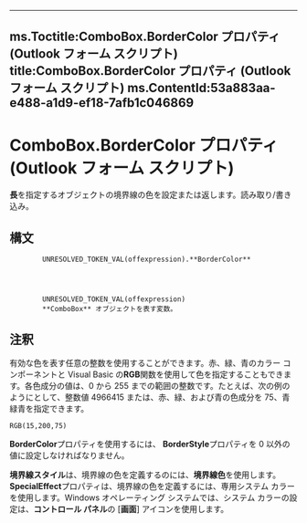 

---
ms.Toctitle:ComboBox.BorderColor プロパティ (Outlook フォーム スクリプト)
title:ComboBox.BorderColor プロパティ (Outlook フォーム スクリプト)
ms.ContentId:53a883aa-e488-a1d9-ef18-7afb1c046869
---
# ComboBox.BorderColor プロパティ (Outlook フォーム スクリプト)




**長**を指定するオブジェクトの境界線の色を設定または返します。読み取り/書き込み。

## 構文

            UNRESOLVED_TOKEN_VAL(offexpression).**BorderColor**




            UNRESOLVED_TOKEN_VAL(offexpression)
            **ComboBox** オブジェクトを表す変数。



## 注釈
有効な色を表す任意の整数を使用することができます。赤、緑、青のカラー コンポーネントと Visual Basic の**RGB**関数を使用して色を指定することもできます。各色成分の値は、0 から 255 までの範囲の整数です。たとえば、次の例のようにとして、整数値 4966415 または、赤、緑、および青の色成分を 75、青緑青を指定できます。

```sourcecode
RGB(15,200,75)
```




**BorderColor**プロパティを使用するには、 **BorderStyle**プロパティを 0 以外の値に設定しなければなりません。



**境界線スタイル**は、境界線の色を定義するのには、**境界線色**を使用します。**SpecialEffect**プロパティは、境界線の色を定義するには、専用システム カラーを使用します。Windows オペレーティング システムでは、システム カラーの設定は、**コントロール パネル**の [**画面**] アイコンを使用します。




